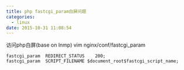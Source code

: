 ```yaml
---
title: php fastcgi_param白屏问题
categories:
  - linux
date: 2015-10-31 11:08:54
---
```


访问php白屏(base on lnmp)
vim nginx/conf/fastcgi_param
```
fastcgi_param  REDIRECT_STATUS    200;
fastcgi_param  SCRIPT_FILENAME $document_root$fastcgi_script_name;
```

